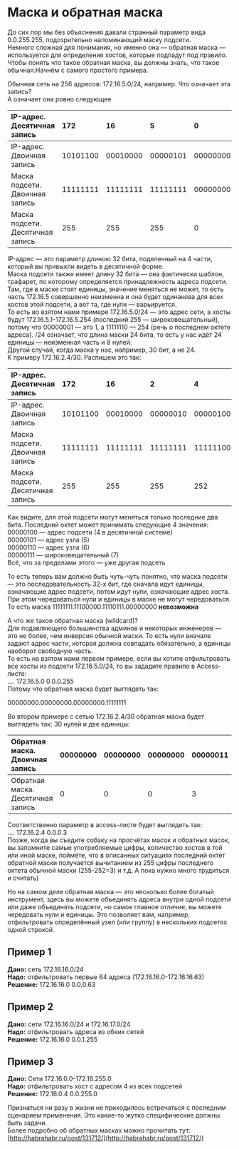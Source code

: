 # Маска и обратная маска

До сих пор мы без объяснения давали странный параметр вида 0.0.255.255, подозрительно напоминающий маску подсети.  
Немного сложная для понимания, но именно она — обратная маска — используется для определения хостов, которые подпадут под правило.  
Чтобы понять что такое обратная маска, вы должны знать, что такое обычная.Начнём с самого простого примера.

Обычная сеть на 256 адресов: 172.16.5.0/24, например. Что означает эта запись?  
А означает она ровно следующее

| IP-адрес. Десятичная запись | 172 | 16 | 5 | 0 |
| :--- | :--- | :--- | :--- | :--- |
| IP-адрес. Двоичная запись | 10101100 | 00010000 | 00000101 | 00000000 |
| Маска подсети. Двоичная запись | 11111111 | 11111111 | 11111111 | 00000000 |
| Маска подсети. Десятичная запись | 255 | 255 | 255 | 0 |

IP-адрес — это параметр длиною 32 бита, поделенный на 4 части, который вы привыкли видеть в десятичной форме.  
Маска подсети также имеет длину 32 бита — она фактически шаблон, трафарет, по которому определяется принадлежность адреса подсети. Там, где в маске стоят единицы, значение меняться не может, то есть часть 172.16.5 совершенно неизменна и она будет одинакова для всех хостов этой подсети, а вот та, где нули — варьируется.  
То есть во взятом нами примере 172.16.5.0/24 — это адрес сети, а хосты будут 172.16.5.1-172.16.5.254 \(последний 255 — широковещательный\), потому что 00000001 — это 1, а 11111110 — 254 \(речь о последнем октете адреса\). /24 означает, что длина маски 24 бита, то есть у нас идёт 24 единицы — неизменная часть и 8 нулей.  
Другой случай, когда маска у нас, например, 30 бит, а не 24.  
К примеру 172.16.2.4/30. Распишем это так:

| IP-адрес. Десятичная запись | 172 | 16 | 2 | 4 |
| :--- | :--- | :--- | :--- | :--- |
| IP-адрес. Двоичная запись | 10101100 | 00010000 | 00000010 | 00000100 |
| Маска подсети. Двоичная запись | 11111111 | 11111111 | 11111111 | 11111100 |
| Маска подсети. Десятичная запись | 255 | 255 | 255 | 252 |

Как видите, для этой подсети могут меняться только последние два бита. Последний октет может принимать следующие 4 значения:  
00000100 — адрес подсети \(4 в десятичной системе\)  
00000101 — адрес узла \(5\)  
00000110 — адрес узла \(6\)  
00000111 — широковещательный \(7\)  
Всё, что за пределами этого — уже другая подсеть

То есть теперь вам должно быть чуть-чуть понятно, что маска подсети — это последовательность 32-х бит, где сначала идут единицы, означающие адрес подсети, потом идут нули, означающие адрес хоста. При этом чередоваться нули и единицы в маске не могут чередоваться. То есть маска 11111111.11100000.11110111.00000000 **невозможна**

А что же такое обратная маска \(wildcard\)?  
Для подавляющего большинства админов и некоторых инженеров — это не более, чем инверсия обычной маски. То есть нули вначале задают адрес части, которая должна совпадать обязательно, а единицы наоборот свободную часть.  
То есть на взятом нами первом примере, если вы хотите отфильтровать все хосты из подсети 172.16.5.0/24, то вы зададите правило в Access-листе:  
…. 172.16.5.0 0.0.0.255  
Потому что обратная маска будет выглядеть так:

00000000.00000000.00000000.11111111

Во втором примере с сетью 172.16.2.4/30 обратная маска будет выглядеть так: 30 нулей и две единицы:

| Обратная маска. Двоичная запись | 00000000 | 00000000 | 00000000 | 00000011 |
| :--- | :--- | :--- | :--- | :--- |
| Обратная маска. Десятичная запись | 0 | 0 | 0 | 3 |

Соответственно параметр в access-листе будет выглядеть так:  
…. 172.16.2.4 0.0.0.3  
Позже, когда вы съедите собаку на просчётах масок и обратных масок, вы запомните самые употребляемые цифры, количество хостов в той или иной маске, поймёте, что в описанных ситуациях последний октет обратной маски получается вычитанием из 255 цифры последнего октета обычной маски \(255-252=3\) и т.д. А пока нужно много трудиться и считать\)

Но на самом деле обратная маска — это несколько более богатый инструмент, здесь вы можете объединять адреса внутри одной подсети или даже объединять подсети, но самое главное отличие, вы можете чередовать нули и единицы. Это позволяет вам, например, отфильтровать определённый узел \(или группу\) в нескольких подсетях одной строкой.

## Пример 1

**Дано:** сеть 172.16.16.0/24  
**Надо:** отфильтровать первые 64 адреса \(172.16.16.0-172.16.16.63\)  
**Решение:** 172.16.16.0 0.0.0.63

## Пример 2

**Дано:** сети 172.16.16.0/24 и 172.16.17.0/24  
**Надо:** отфильтровать адреса из обеих сетей  
**Решение:** 172.16.16.0 0.0.1.255

## Пример 3

**Дано:** Сети 172.16.0.0-172.16.255.0  
**Надо:** отфильтровать хост с адресом 4 из всех подсетей  
**Решение:** 172.16.0.4 0.0.255.0

Признаться ни разу в жизни не приходилось встречаться с последним сценарием применения. Это какие-то жутко специфические должны быть задачи.  
Более подробно об обратных масках можно прочитать тут: [http://habrahabr.ru/post/131712/](http://habrahabr.ru/post/131712/)